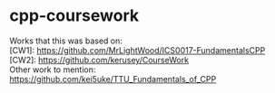 # cpp-coursework
Works that this was based on: <br>
[CW1]: https://github.com/MrLightWood/ICS0017-FundamentalsCPP <br>
[CW2]: https://github.com/kerusey/CourseWork <br>
Other work to mention: https://github.com/kei5uke/TTU_Fundamentals_of_CPP
